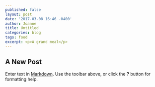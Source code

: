 ```yaml
---
published: false
layout: post
date: '2017-03-08 16:46 -0400'
author: Joanne
title: Untitled
categories: blog
tags: food
excerpt: <p>A grand meal</p>
---
```

## A New Post

Enter text in [Markdown](http://daringfireball.net/projects/markdown/). Use the toolbar above, or click the **?** button for formatting help.
